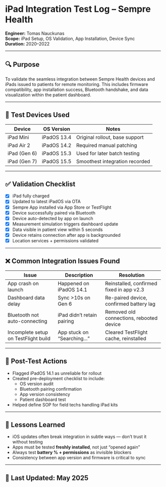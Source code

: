 # iPad Integration Test Log – Sempre Health  
**Engineer:** Tomas Nauckunas  
**Scope:** iPad Setup, OS Validation, App Installation, Device Sync  
**Duration:** 2020–2022

---

## 🔍 Purpose

To validate the seamless integration between Sempre Health devices and iPads issued to patients for remote monitoring. This includes firmware compatibility, app installation success, Bluetooth handshake, and data visualization within the patient dashboard.

---

## 📱 Test Devices Used

| Device        | OS Version     | Notes                          |
|---------------|----------------|---------------------------------|
| iPad Mini     | iPadOS 13.4     | Original rollout, base support |
| iPad Air 2    | iPadOS 14.2     | Required manual patching       |
| iPad (Gen 6)  | iPadOS 15.3     | Used for later batch testing    |
| iPad (Gen 7)  | iPadOS 15.5     | Smoothest integration recorded  |

---

## ✅ Validation Checklist

- [x] iPad fully charged  
- [x] Updated to latest iPadOS via OTA  
- [x] Sempre App installed via App Store or TestFlight  
- [x] Device successfully paired via Bluetooth  
- [x] Device auto-detected by app on launch  
- [x] Measurement simulation triggers dashboard update  
- [x] Data visible in patient view within 5 seconds  
- [x] Device retains connection after app is backgrounded  
- [x] Location services + permissions validated

---

## ❌ Common Integration Issues Found

| Issue | Description | Resolution |
|-------|-------------|------------|
| App crash on launch | Happened on iPadOS 14.1 | Reinstalled, confirmed fixed in app v2.3 |
| Dashboard data delay | Sync >10s on Gen 6 | Re-paired device, confirmed battery lag |
| Bluetooth not auto-connecting | iPad didn’t retain pairing | Removed old connections, rebooted device |
| Incomplete setup on TestFlight build | App stuck on “Searching...” | Cleared TestFlight cache, reinstalled |

---

## 🔁 Post-Test Actions

- Flagged iPadOS 14.1 as unreliable for rollout  
- Created pre-deployment checklist to include:
  - OS version audit  
  - Bluetooth pairing confirmation  
  - App version consistency  
  - Patient dashboard test  
- Helped define SOP for field techs handling iPad kits

---

## 🧠 Lessons Learned

- iOS updates often break integration in subtle ways — don’t trust it without testing  
- Apps must be tested **freshly installed**, not just “opened again”  
- Always test **battery % + permissions** as invisible blockers  
- Consistency between app version and firmware is critical to sync

---

## 📅 Last Updated: May 2025
